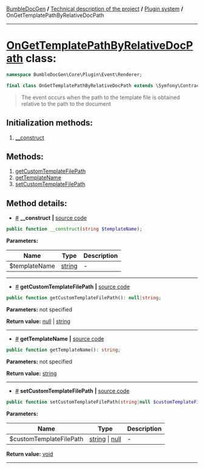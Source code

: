 <embed> <a href="/docs/README.md">BumbleDocGen</a> <b>/</b> <a href="/docs/tech/readme.md">Technical description of the project</a> <b>/</b> <a href="/docs/tech/04_pluginSystem.md">Plugin system</a> <b>/</b> OnGetTemplatePathByRelativeDocPath<hr> </embed>

<h1>
    <a href="https://github.com/bumble-tech/bumble-doc-gen/blob/master/src/Core/Plugin/Event/Renderer/OnGetTemplatePathByRelativeDocPath.php#L12">OnGetTemplatePathByRelativeDocPath</a> class:
</h1>





```php
namespace BumbleDocGen\Core\Plugin\Event\Renderer;

final class OnGetTemplatePathByRelativeDocPath extends \Symfony\Contracts\EventDispatcher\Event
```

<blockquote>The event occurs when the path to the template file is obtained relative to the path to the document</blockquote>






<h2>Initialization methods:</h2>

<ol>
<li>
    <a href="#m-construct">__construct</a>
    </li>
</ol>

<h2>Methods:</h2>

<ol>
<li>
    <a href="#mgetcustomtemplatefilepath">getCustomTemplateFilePath</a>
    </li>
<li>
    <a href="#mgettemplatename">getTemplateName</a>
    </li>
<li>
    <a href="#msetcustomtemplatefilepath">setCustomTemplateFilePath</a>
    </li>
</ol>







<h2>Method details:</h2>

<div class='method_description-block'>

<ul>
<li><a name="m-construct" href="#m-construct">#</a>
 <b>__construct</b>
    <b>|</b> <a href="https://github.com/bumble-tech/bumble-doc-gen/blob/master/src/Core/Plugin/Event/Renderer/OnGetTemplatePathByRelativeDocPath.php#L16">source code</a></li>
</ul>

```php
public function __construct(string $templateName);
```



<b>Parameters:</b>

<table>
    <thead>
    <tr>
        <th>Name</th>
        <th>Type</th>
        <th>Description</th>
    </tr>
    </thead>
    <tbody>
            <tr>
            <td>$templateName</td>
            <td><a href='https://www.php.net/manual/en/language.types.string.php'>string</a></td>
            <td>-</td>
        </tr>
        </tbody>
</table>



</div>
<hr>
<div class='method_description-block'>

<ul>
<li><a name="mgetcustomtemplatefilepath" href="#mgetcustomtemplatefilepath">#</a>
 <b>getCustomTemplateFilePath</b>
    <b>|</b> <a href="https://github.com/bumble-tech/bumble-doc-gen/blob/master/src/Core/Plugin/Event/Renderer/OnGetTemplatePathByRelativeDocPath.php#L30">source code</a></li>
</ul>

```php
public function getCustomTemplateFilePath(): null|string;
```



<b>Parameters:</b> not specified

<b>Return value:</b> <a href='https://www.php.net/manual/en/language.types.null.php'>null</a> | <a href='https://www.php.net/manual/en/language.types.string.php'>string</a>


</div>
<hr>
<div class='method_description-block'>

<ul>
<li><a name="mgettemplatename" href="#mgettemplatename">#</a>
 <b>getTemplateName</b>
    <b>|</b> <a href="https://github.com/bumble-tech/bumble-doc-gen/blob/master/src/Core/Plugin/Event/Renderer/OnGetTemplatePathByRelativeDocPath.php#L20">source code</a></li>
</ul>

```php
public function getTemplateName(): string;
```



<b>Parameters:</b> not specified

<b>Return value:</b> <a href='https://www.php.net/manual/en/language.types.string.php'>string</a>


</div>
<hr>
<div class='method_description-block'>

<ul>
<li><a name="msetcustomtemplatefilepath" href="#msetcustomtemplatefilepath">#</a>
 <b>setCustomTemplateFilePath</b>
    <b>|</b> <a href="https://github.com/bumble-tech/bumble-doc-gen/blob/master/src/Core/Plugin/Event/Renderer/OnGetTemplatePathByRelativeDocPath.php#L25">source code</a></li>
</ul>

```php
public function setCustomTemplateFilePath(string|null $customTemplateFilePath): void;
```



<b>Parameters:</b>

<table>
    <thead>
    <tr>
        <th>Name</th>
        <th>Type</th>
        <th>Description</th>
    </tr>
    </thead>
    <tbody>
            <tr>
            <td>$customTemplateFilePath</td>
            <td><a href='https://www.php.net/manual/en/language.types.string.php'>string</a> | <a href='https://www.php.net/manual/en/language.types.null.php'>null</a></td>
            <td>-</td>
        </tr>
        </tbody>
</table>

<b>Return value:</b> <a href='https://www.php.net/manual/en/language.types.void.php'>void</a>


</div>
<hr>
